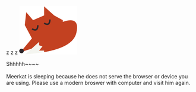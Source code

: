 <div class="container">
  <div class="oops">
    <div class="forest forest-back"></div>
    <div class="forest forest-front"></div>
    <div class="meerkat">
      <span class="snore-0">z</span>
      <span class="snore-1">z</span>
      <span class="snore-2">z</span>
      <img src="images/nosupport/sleeping-meerkat.png">
    </div>
    <p>Shhhhh~~~~<br/><br/>Meerkat is sleeping because he does not serve the  browser or device you are using. Please use a modern broswer with computer and visit him again.</p>
  </div>
</div>
